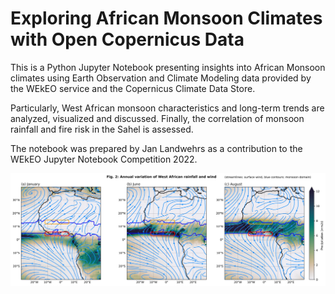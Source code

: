 # Exploring African Monsoon Climates with Open Copernicus Data

This is a Python Jupyter Notebook presenting insights into African Monsoon climates using Earth Observation and Climate Modeling data provided by the WEkEO service and the Copernicus Climate Data Store. 

Particularly, West African monsoon characteristics and long-term trends are analyzed, visualized and discussed. Finally, the correlation of monsoon rainfall and fire risk in the Sahel is assessed.

The notebook was prepared by Jan Landwehrs as a contribution to the WEkEO Jupyter Notebook Competition 2022.

![image](https://github.com/JanLandwehrs/AfricanMonsoonClimate_WEkEO-Competition/blob/main/Figure-02_WestAfricanMonsoon.jpg)
